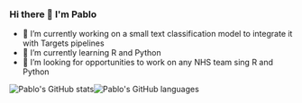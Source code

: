 ### Hi there 👋 I'm Pablo

<!--
**Pablo-source/Pablo-source** is a ✨ _special_ ✨ repository because its `README.md` (this file) appears on your GitHub profile.

Here are some ideas to get you started: 

- 🔭 I’m currently working on ...
- 🌱 I’m currently learning ...
- 👯 I’m looking to collaborate on ...
- 🤔 I’m looking for help with ...
- 💬 Ask me about ...
- 📫 How to reach me: ...
- 😄 Pronouns: ...
- ⚡ Fun fact: ...
-->

- 🔭 I’m currently working on a small text classification model to integrate it with Targets pipelines
- 🌱 I’m currently learning R and Python
- 👯 I’m looking for opportunities to work on any NHS team sing R and Python

![Pablo's GitHub stats](https://github-readme-stats.vercel.app/api?username=Pablo-source&show_icons=true&theme=tokyonight)![Pablo's GitHub languages](https://github-readme-stats.vercel.app/api/top-langs/?username=PABLO-SOURCE&layout=compact&show_icons=true&theme=radical)







